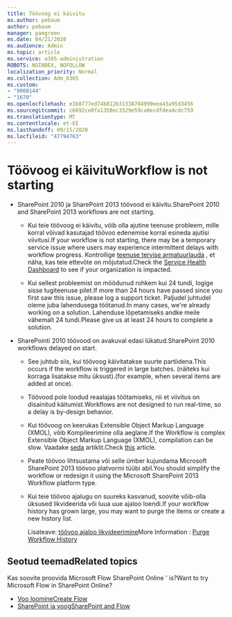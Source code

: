 ```yaml
---
title: Töövoog ei käivitu
ms.author: pebaum
author: pebaum
manager: pamgreen
ms.date: 04/21/2020
ms.audience: Admin
ms.topic: article
ms.service: o365-administration
ROBOTS: NOINDEX, NOFOLLOW
localization_priority: Normal
ms.collection: Adm_O365
ms.custom:
- "9000144"
- "1670"
ms.openlocfilehash: e3b8777ed74b812b31338784999eea43a95d3456
ms.sourcegitcommit: c6692ce0fa1358ec3529e59ca0ecdfdea4cdc759
ms.translationtype: MT
ms.contentlocale: et-EE
ms.lasthandoff: 09/15/2020
ms.locfileid: "47794763"
---
```

# <a name="workflow-is-not-starting"></a><span data-ttu-id="26f6c-102">Töövoog ei käivitu</span><span class="sxs-lookup"><span data-stu-id="26f6c-102">Workflow is not starting</span></span>

- <span data-ttu-id="26f6c-103">SharePoint 2010 ja SharePoint 2013 töövood ei käivitu.</span><span class="sxs-lookup"><span data-stu-id="26f6c-103">SharePoint 2010 and SharePoint 2013 workflows are not starting.</span></span>

    - <span data-ttu-id="26f6c-104">Kui teie töövoog ei käivitu, võib olla ajutine teenuse probleem, mille korral võivad kasutajad töövoo edenemise korral esineda ajutisi viivitusi.</span><span class="sxs-lookup"><span data-stu-id="26f6c-104">If your workflow is not starting, there may be a temporary service issue where users may experience intermittent delays with workflow progress.</span></span> <span data-ttu-id="26f6c-105">Kontrollige [teenuse tervise armatuurlauda](https:/admin.microsoft.com/AdminPortal/Home#/servicehealth) , et näha, kas teie ettevõte on mõjutatud.</span><span class="sxs-lookup"><span data-stu-id="26f6c-105">Check the [Service Health Dashboard](https:/admin.microsoft.com/AdminPortal/Home#/servicehealth) to see if your organization is impacted.</span></span>

    - <span data-ttu-id="26f6c-106">Kui sellest probleemist on möödunud rohkem kui 24 tundi, logige sisse tugiteenuse pilet.</span><span class="sxs-lookup"><span data-stu-id="26f6c-106">If more than 24 hours have passed since you first saw this issue, please log a support ticket.</span></span> <span data-ttu-id="26f6c-107">Paljudel juhtudel oleme juba lahendusega töötanud.</span><span class="sxs-lookup"><span data-stu-id="26f6c-107">In many cases, we're already working on a solution.</span></span> <span data-ttu-id="26f6c-108">Lahenduse lõpetamiseks andke meile vähemalt 24 tundi.</span><span class="sxs-lookup"><span data-stu-id="26f6c-108">Please give us at least 24 hours to complete a solution.</span></span>

- <span data-ttu-id="26f6c-109">SharePointi 2010 töövood on avakuval edasi lükatud.</span><span class="sxs-lookup"><span data-stu-id="26f6c-109">SharePoint 2010 workflows delayed on start.</span></span>

    - <span data-ttu-id="26f6c-110">See juhtub siis, kui töövoog käivitatakse suurte partiidena.</span><span class="sxs-lookup"><span data-stu-id="26f6c-110">This occurs if the workflow is triggered in large batches.</span></span> <span data-ttu-id="26f6c-111">(näiteks kui korraga lisatakse mitu üksust).</span><span class="sxs-lookup"><span data-stu-id="26f6c-111">(for example, when several items are added at once).</span></span>

    - <span data-ttu-id="26f6c-112">Töövood pole loodud reaalajas töötamiseks, nii et viivitus on disainitud käitumist.</span><span class="sxs-lookup"><span data-stu-id="26f6c-112">Workflows are not designed to run real-time, so a delay is by-design behavior.</span></span>

   -  <span data-ttu-id="26f6c-113">Kui töövoog on keerukas Extensible Object Markup Language (XMOL), võib Kompileerimine olla aeglane.</span><span class="sxs-lookup"><span data-stu-id="26f6c-113">If the Workflow is complex Extensible Object Markup Language (XMOL), compilation can be slow.</span></span> <span data-ttu-id="26f6c-114">Vaadake [seda](https://support.microsoft.com//kb/3043697) artiklit.</span><span class="sxs-lookup"><span data-stu-id="26f6c-114">Check [this](https://support.microsoft.com//kb/3043697) article.</span></span>

    - <span data-ttu-id="26f6c-115">Peate töövoo lihtsustama või selle ümber kujundama Microsoft SharePoint 2013 töövoo platvormi tüübi abil.</span><span class="sxs-lookup"><span data-stu-id="26f6c-115">You should simplify the workflow or redesign it using the Microsoft SharePoint 2013 Workflow platform type.</span></span>

    - <span data-ttu-id="26f6c-116">Kui teie töövoo ajalugu on suureks kasvanud, soovite võib-olla üksused likvideerida või luua uue ajaloo loendi.</span><span class="sxs-lookup"><span data-stu-id="26f6c-116">If your workflow history has grown large, you may want to purge the items or create a new history list.</span></span>

        <span data-ttu-id="26f6c-117">Lisateave: [töövoo ajaloo likvideerimine](https://blogs.technet.microsoft.com/marj/2015/08/07/sharepoint-2010-workflows-best-practice-purge-workflow-history-list-items/)</span><span class="sxs-lookup"><span data-stu-id="26f6c-117">More Information : [Purge Workflow History](https://blogs.technet.microsoft.com/marj/2015/08/07/sharepoint-2010-workflows-best-practice-purge-workflow-history-list-items/)</span></span>


## <a name="related-topics"></a><span data-ttu-id="26f6c-118">Seotud teemad</span><span class="sxs-lookup"><span data-stu-id="26f6c-118">Related topics</span></span>
<span data-ttu-id="26f6c-119">Kas soovite proovida Microsoft Flow SharePoint Online ' is?</span><span class="sxs-lookup"><span data-stu-id="26f6c-119">Want to try Microsoft Flow in SharePoint Online?</span></span>
- [<span data-ttu-id="26f6c-120">Voo loomine</span><span class="sxs-lookup"><span data-stu-id="26f6c-120">Create Flow</span></span>](https://support.office.com/article/Create-a-flow-for-a-list-or-library-in-SharePoint-Online-or-OneDrive-for-Business-a9c3e03b-0654-46af-a254-20252e580d01) 
- [<span data-ttu-id="26f6c-121">SharePoint ja voog</span><span class="sxs-lookup"><span data-stu-id="26f6c-121">SharePoint and Flow</span></span>](https://flow.microsoft.com/blog/sharepoint-and-flow/) 


